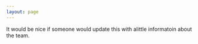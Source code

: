 ```yaml
---
layout: page
---
```

It would be nice if someone would update this with alittle informatoin about the team.
